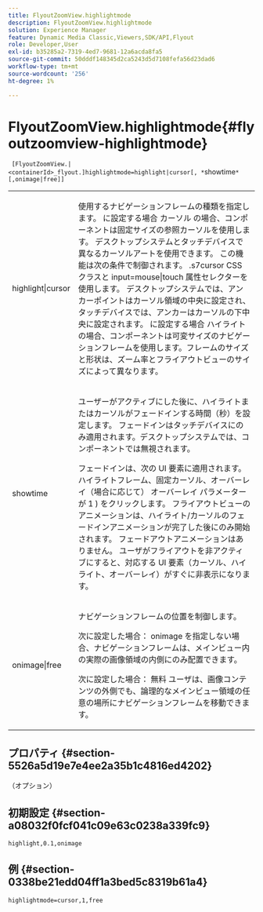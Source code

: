 ```yaml
---
title: FlyoutZoomView.highlightmode
description: FlyoutZoomView.highlightmode
solution: Experience Manager
feature: Dynamic Media Classic,Viewers,SDK/API,Flyout
role: Developer,User
exl-id: b35285a2-7319-4ed7-9681-12a6acda8fa5
source-git-commit: 50dddf148345d2ca5243d5d7108fefa56d23dad6
workflow-type: tm+mt
source-wordcount: '256'
ht-degree: 1%

---
```


# FlyoutZoomView.highlightmode{#flyoutzoomview-highlightmode}

` [FlyoutZoomView.|<containerId>_flyout.]highlightmode=highlight|cursor[, *`showtime`*[,onimage|free]]`

<table id="table_C6F4C663099F40698874731590A22924"> 
 <tbody> 
  <tr> 
   <td colname="col1"> <p> <span class="codeph"> highlight|cursor </span> </p> </td> 
   <td colname="col2"> <p> 使用するナビゲーションフレームの種類を指定します。 に設定する場合 <span class="codeph"> カーソル </span>の場合、コンポーネントは固定サイズの参照カーソルを使用します。 デスクトップシステムとタッチデバイスで異なるカーソルアートを使用できます。 この機能は次の条件で制御されます。 <span class="codeph"> .s7cursor </span> CSS クラスと <span class="codeph"> input=mouse|touch </span> 属性セレクターを使用します。 デスクトップシステムでは、アンカーポイントはカーソル領域の中央に設定され、タッチデバイスでは、アンカーはカーソルの下中央に設定されます。 に設定する場合 <span class="codeph"> ハイライト </span>の場合、コンポーネントは可変サイズのナビゲーションフレームを使用します。フレームのサイズと形状は、ズーム率とフライアウトビューのサイズによって異なります。 </p> </td> 
  </tr> 
  <tr> 
   <td colname="col1"> <p> <span class="codeph"> <span class="varname"> showtime </span> </span> </p> </td> 
   <td colname="col2"> <p> ユーザーがアクティブにした後に、ハイライトまたはカーソルがフェードインする時間（秒）を設定します。 フェードインはタッチデバイスにのみ適用されます。デスクトップシステムでは、コンポーネントでは無視されます。 </p> <p>フェードインは、次の UI 要素に適用されます。ハイライトフレーム、固定カーソル、オーバーレイ（場合に応じて） <span class="codeph"> オーバーレイ </span> パラメーターが <span class="codeph"> 1 </span>) をクリックします。 フライアウトビューのアニメーションは、ハイライト/カーソルのフェードインアニメーションが完了した後にのみ開始されます。 フェードアウトアニメーションはありません。 ユーザがフライアウトを非アクティブにすると、対応する UI 要素（カーソル、ハイライト、オーバーレイ）がすぐに非表示になります。 </p> </td> 
  </tr> 
  <tr> 
   <td colname="col1"> <p> <span class="codeph"> onimage|free </span> </p> </td> 
   <td colname="col2"> <p> ナビゲーションフレームの位置を制御します。 </p> <p>次に設定した場合： <span class="codeph"> onimage </span>を指定しない場合、ナビゲーションフレームは、メインビュー内の実際の画像領域の内側にのみ配置できます。 </p> <p>次に設定した場合： <span class="codeph"> 無料 </span> ユーザは、画像コンテンツの外側でも、論理的なメインビュー領域の任意の場所にナビゲーションフレームを移動できます。 </p> </td> 
  </tr> 
 </tbody> 
</table>

## プロパティ {#section-5526a5d19e7e4ee2a35b1c4816ed4202}

（オプション）

## 初期設定 {#section-a08032f0fcf041c09e63c0238a339fc9}

`highlight,0.1,onimage`

## 例 {#section-0338be21edd04ff1a3bed5c8319b61a4}

`highlightmode=cursor,1,free`
